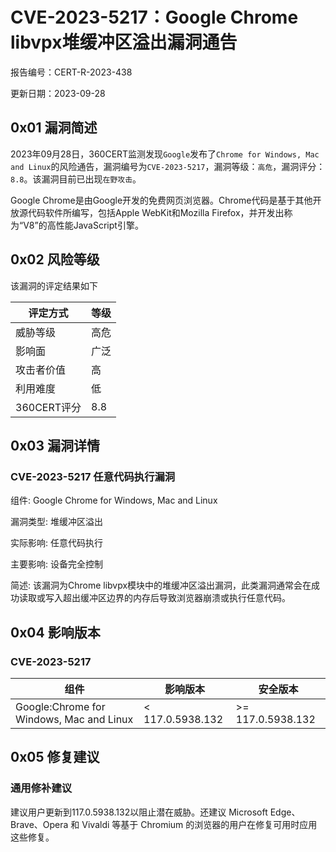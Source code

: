 # CVE-2023-5217：Google Chrome libvpx堆缓冲区溢出漏洞通告

报告编号：CERT-R-2023-438

更新日期：2023-09-28

## 0x01  漏洞简述

2023年09月28日，360CERT监测发现`Google`发布了`Chrome for Windows, Mac and Linux`的风险通告，漏洞编号为`CVE-2023-5217`，漏洞等级：`高危`，漏洞评分：`8.8`。该漏洞目前已出现`在野攻击`。

Google Chrome是由Google开发的免费网页浏览器。Chrome代码是基于其他开放源代码软件所编写，包括Apple WebKit和Mozilla Firefox，并开发出称为“V8”的高性能JavaScript引擎。

## 0x02  风险等级

该漏洞的评定结果如下

| 评定方式    | 等级 |
| ----------- | ---- |
| 威胁等级    | 高危 |
| 影响面      | 广泛 |
| 攻击者价值  | 高   |
| 利用难度    | 低   |
| 360CERT评分 | 8.8  |

## 0x03  漏洞详情

### CVE-2023-5217 任意代码执行漏洞

组件: Google Chrome for Windows, Mac and Linux

漏洞类型: 堆缓冲区溢出

实际影响: 任意代码执行

主要影响: 设备完全控制

简述: 该漏洞为Chrome libvpx模块中的堆缓冲区溢出漏洞，此类漏洞通常会在成功读取或写入超出缓冲区边界的内存后导致浏览器崩溃或执行任意代码。

## 0x04  影响版本

### CVE-2023-5217

| 组件                                     | 影响版本         | 安全版本          |
| ---------------------------------------- | ---------------- | ----------------- |
| Google:Chrome for Windows, Mac and Linux | < 117.0.5938.132 | >= 117.0.5938.132 |

## 0x05  修复建议

### 通用修补建议

建议用户更新到117.0.5938.132以阻止潜在威胁。还建议 Microsoft Edge、Brave、Opera 和 Vivaldi 等基于 Chromium 的浏览器的用户在修复可用时应用这些修复。